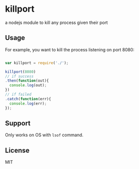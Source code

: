 # killport
a nodejs module to kill any process given their port

Usage
------

For example, you want to kill the process listening on port 8080:

```javascript

var killport = require('./');

killport(8080)
// if success
.then(function(out){
  console.log(out);
})
// if failed
.catch(function(err){
  console.log(err);
});

```

Support
------

Only works on OS with `lsof` command.

License
-------
MIT
